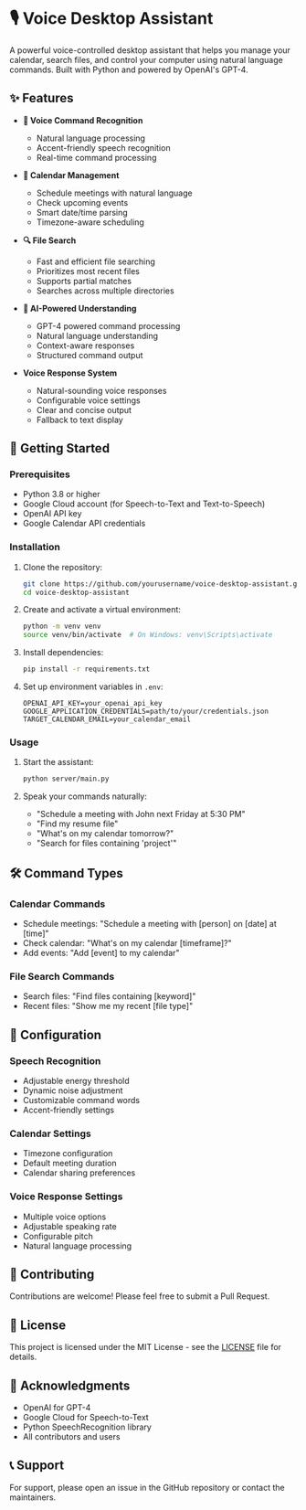 # 🎙️ Voice Desktop Assistant

A powerful voice-controlled desktop assistant that helps you manage your calendar, search files, and control your computer using natural language commands. Built with Python and powered by OpenAI's GPT-4.

## ✨ Features

- **🎯 Voice Command Recognition**
  - Natural language processing
  - Accent-friendly speech recognition
  - Real-time command processing

- **📅 Calendar Management**
  - Schedule meetings with natural language
  - Check upcoming events
  - Smart date/time parsing
  - Timezone-aware scheduling

- **🔍 File Search**
  - Fast and efficient file searching
  - Prioritizes most recent files
  - Supports partial matches
  - Searches across multiple directories

- **🤖 AI-Powered Understanding**
  - GPT-4 powered command processing
  - Natural language understanding
  - Context-aware responses
  - Structured command output

- **Voice Response System**
  - Natural-sounding voice responses
  - Configurable voice settings
  - Clear and concise output
  - Fallback to text display

## 🚀 Getting Started

### Prerequisites

- Python 3.8 or higher
- Google Cloud account (for Speech-to-Text and Text-to-Speech)
- OpenAI API key
- Google Calendar API credentials

### Installation

1. Clone the repository:
   ```bash
   git clone https://github.com/yourusername/voice-desktop-assistant.git
   cd voice-desktop-assistant
   ```

2. Create and activate a virtual environment:
   ```bash
   python -m venv venv
   source venv/bin/activate  # On Windows: venv\Scripts\activate
   ```

3. Install dependencies:
   ```bash
   pip install -r requirements.txt
   ```

4. Set up environment variables in `.env`:
   ```
   OPENAI_API_KEY=your_openai_api_key
   GOOGLE_APPLICATION_CREDENTIALS=path/to/your/credentials.json
   TARGET_CALENDAR_EMAIL=your_calendar_email
   ```

### Usage

1. Start the assistant:
   ```bash
   python server/main.py
   ```

2. Speak your commands naturally:
   - "Schedule a meeting with John next Friday at 5:30 PM"
   - "Find my resume file"
   - "What's on my calendar tomorrow?"
   - "Search for files containing 'project'"

## 🛠️ Command Types

### Calendar Commands
- Schedule meetings: "Schedule a meeting with [person] on [date] at [time]"
- Check calendar: "What's on my calendar [timeframe]?"
- Add events: "Add [event] to my calendar"

### File Search Commands
- Search files: "Find files containing [keyword]"
- Recent files: "Show me my recent [file type]"

## 🔧 Configuration

### Speech Recognition
- Adjustable energy threshold
- Dynamic noise adjustment
- Customizable command words
- Accent-friendly settings

### Calendar Settings
- Timezone configuration
- Default meeting duration
- Calendar sharing preferences

### Voice Response Settings
- Multiple voice options
- Adjustable speaking rate
- Configurable pitch
- Natural language processing

## 🤝 Contributing

Contributions are welcome! Please feel free to submit a Pull Request.

## 📝 License

This project is licensed under the MIT License - see the [LICENSE](LICENSE) file for details.

## 🙏 Acknowledgments

- OpenAI for GPT-4
- Google Cloud for Speech-to-Text
- Python SpeechRecognition library
- All contributors and users

## 📞 Support

For support, please open an issue in the GitHub repository or contact the maintainers.